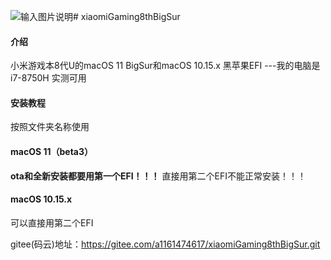 ![输入图片说明](https://github.com/1161474617/xiaomiGaming8thBigSur/blob/master/BigSur.png)# xiaomiGaming8thBigSur

#### 介绍
小米游戏本8代U的macOS 11 BigSur和macOS 10.15.x 黑苹果EFI
---我的电脑是i7-8750H 实测可用

#### 安装教程
按照文件夹名称使用

#### macOS 11（beta3）
****ota和全新安装都要用第一个EFI！！！****
直接用第二个EFI不能正常安装！！！

#### macOS 10.15.x
可以直接用第二个EFI

gitee(码云)地址：https://gitee.com/a1161474617/xiaomiGaming8thBigSur.git




